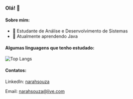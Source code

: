 ### Olá! 👋

#### Sobre mim:

- 🔭 Estudante de Análise e Desenvolvimento de Sistemas
- 🌱 Atualmente aprendendo Java

#### Algumas linguagens que tenho estudado:
![Top Langs](https://github-readme-stats.vercel.app/api/top-langs/?username=narahsouza&layout=compact)

#### Contatos:

LinkedIn: [narahsouza](https://linkedin.com/in/narahsouza)

Email: [narahsouza@live.com](mailto:narahsouza@live.com)

